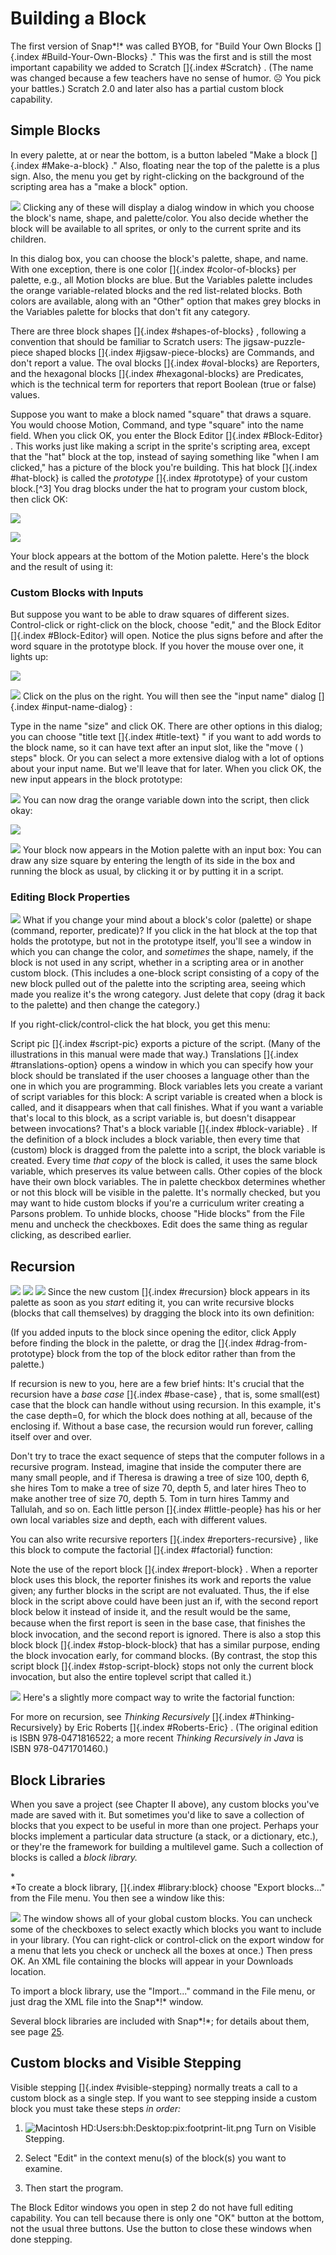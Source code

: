 #  Building a Block

The first version of Snap*!* was called BYOB, for "Build Your Own Blocks
\[\]{.index #Build-Your-Own-Blocks} ." This was the first and is still
the most important capability we added to Scratch \[\]{.index #Scratch}
. (The name was changed because a few teachers have no sense of humor. ☹
You pick your battles.) Scratch 2.0 and later also has a partial custom
block capability.

## Simple Blocks

In every palette, at or near the bottom, is a button labeled "Make a
block \[\]{.index #Make-a-block} ." Also, floating near the top of the
palette is a plus sign. Also, the menu you get by right-clicking on the
background of the scripting area has a "make a block" option.

![](assets/chp-06-image501.png) <!-- width="2.2708333333333335in" height="2.3472222222222223in" -->Clicking any of these will display a
dialog window in which you choose the block's name, shape, and
palette/color. You also decide whether the block will be available to
all sprites, or only to the current sprite and its children.

In this dialog box, you can choose the block\'s palette, shape, and
name. With one exception, there is one color \[\]{.index
#color-of-blocks} per palette, e.g., all Motion blocks are blue. But the
Variables palette includes the orange variable-related blocks and the
red list-related blocks. Both colors are available, along with an
"Other" option that makes grey blocks in the Variables palette for
blocks that don't fit any category.

There are three block shapes \[\]{.index #shapes-of-blocks} , following
a convention that should be familiar to Scratch users: The
jigsaw-puzzle-piece shaped blocks \[\]{.index #jigsaw-piece-blocks} are
Commands, and don't report a value. The oval blocks \[\]{.index
#oval-blocks} are Reporters, and the hexagonal blocks \[\]{.index
#hexagonal-blocks} are Predicates, which is the technical term for
reporters that report Boolean (true or false) values.

Suppose you want to make a block named "square" that draws a square. You
would choose Motion, Command, and type "square" into the name field.
When you click OK, you enter the Block Editor \[\]{.index #Block-Editor}
. This works just like making a script in the sprite's scripting area,
except that the "hat" block at the top, instead of saying something like
"when I am clicked," has a picture of the block you're building. This
hat block \[\]{.index #hat-block} is called the *prototype* \[\]{.index
#prototype} of your custom block.[^3] You drag blocks under the hat to
program your custom block, then click OK:

![](assets/chp-06-image502.png) <!-- width="4.210937226596675in" height="1.3364041994750657in" -->

![](assets/chp-06-image503.png) <!-- width="4.615555555555556in" height="3.647777777777778in" -->

Your block appears at the bottom of the Motion palette. Here's the block
and the result of using it:

###  Custom Blocks with Inputs

But suppose you want to be able to draw squares of different sizes.
Control-click or right-click on the block, choose "edit," and the Block
Editor \[\]{.index #Block-Editor} will open. Notice the plus signs
before and after the word square in the prototype block. If you hover
the mouse over one, it lights up:

![](assets/chp-06-image508.png) <!-- width="3.4444444444444446in" height="2.7222222222222223in" -->

![](assets/chp-06-image509.png) <!-- width="2.5833333333333335in" height="1.6041666666666667in" -->Click on the plus on the right. You will
then see the "input name" dialog \[\]{.index #input-name-dialog} :

Type in the name "size" and click OK. There are other options in this
dialog; you can choose "title text \[\]{.index #title-text} " if you
want to add words to the block name, so it can have text after an input
slot, like the "move ( ) steps" block. Or you can select a more
extensive dialog with a lot of options about your input name. But we'll
leave that for later. When you click OK, the new input appears in the
block prototype:

![](assets/chp-06-image510.png) <!-- width="1.4791666666666667in" height="1.4895833333333333in" -->You can now drag the orange variable down
into the script, then click okay:

![](assets/chp-06-image511.png) <!-- width="1.474724409448819in" height="1.495495406824147in" -->

![](assets/chp-06-image512.png) <!-- width="0.6979166666666666in" height="0.25in" -->Your block now appears in the Motion palette with an
input box: You can draw any size square by entering the length of its
side in the box and running the block as usual, by clicking it or by
putting it in a script.

### Editing Block Properties

![](assets/chp-06-image513.png) <!-- width="0.9993055555555556in" height="0.7604166666666666in" -->What if you change your mind about a
block's color (palette) or shape (command, reporter, predicate)? If you
click in the hat block at the top that holds the prototype, but not in
the prototype itself, you'll see a window in which you can change the
color, and *sometimes* the shape, namely, if the block is not used in
any script, whether in a scripting area or in another custom block.
(This includes a one-block script consisting of a copy of the new block
pulled out of the palette into the scripting area, seeing which made you
realize it's the wrong category. Just delete that copy (drag it back to
the palette) and then change the category.)

If you right-click/control-click the hat block, you get this menu:

Script pic \[\]{.index #script-pic} exports a picture of the script.
(Many of the illustrations in this manual were made that way.)
Translations \[\]{.index #translations-option} opens a window in which
you can specify how your block should be translated if the user chooses
a language other than the one in which you are programming. Block
variables lets you create a variant of script variables for this block:
A script variable is created when a block is called, and it disappears
when that call finishes. What if you want a variable that's local to
this block, as a script variable is, but doesn't disappear between
invocations? That's a block variable \[\]{.index #block-variable} . If
the definition of a block includes a block variable, then every time
that (custom) block is dragged from the palette into a script, the block
variable is created. Every time *that copy* of the block is called, it
uses the same block variable, which preserves its value between calls.
Other copies of the block have their own block variables. The in palette
checkbox determines whether or not this block will be visible in the
palette. It's normally checked, but you may want to hide custom blocks
if you're a curriculum writer creating a Parsons problem. To unhide
blocks, choose "Hide blocks" from the File menu and uncheck the
checkboxes. Edit does the same thing as regular clicking, as described
earlier.

## Recursion

![](assets/chp-06-image514.png) <!-- width="2.9652777777777777in" height="2.3631944444444444in" -->![](assets/chp-06-image515.png) <!-- width="1.9583333333333333in" height="2.3541666666666665in" -->![](assets/chp-06-image516.png) <!-- width="1.4236111111111112in" height="0.9118055555555555in" -->Since the new custom \[\]{.index
#recursion} block appears in its palette as soon as you *start* editing
it, you can write recursive blocks (blocks that call themselves) by
dragging the block into its own definition:

(If you added inputs to the block since opening the editor, click Apply
before finding the block in the palette, or drag the \[\]{.index
#drag-from-prototype} block from the top of the block editor rather than
from the palette.)

If recursion is new to you, here are a few brief hints: It's crucial
that the recursion have a *base case* \[\]{.index #base-case} *,* that
is, some small(est) case that the block can handle without using
recursion. In this example, it's the case depth=0, for which the block
does nothing at all, because of the enclosing if. Without a base case,
the recursion would run forever, calling itself over and over.

Don't try to trace the exact sequence of steps that the computer follows
in a recursive program. Instead, imagine that inside the computer there
are many small people, and if Theresa is drawing a tree of size 100,
depth 6, she hires Tom to make a tree of size 70, depth 5, and later
hires Theo to make another tree of size 70, depth 5. Tom in turn hires
Tammy and Tallulah, and so on. Each little person \[\]{.index
#little-people} has his or her own local variables size and depth, each
with different values.

You can also write recursive reporters \[\]{.index #reporters-recursive}
, like this block to compute the factorial \[\]{.index #factorial}
function:

Note the use of the report block \[\]{.index #report-block} . When a
reporter block uses this block, the reporter finishes its work and
reports the value given; any further blocks in the script are not
evaluated. Thus, the if else block in the script above could have been
just an if, with the second report block below it instead of inside it,
and the result would be the same, because when the ﬁrst report is seen
in the base case, that finishes the block invocation, and the second
report is ignored. There is also a stop this block block \[\]{.index
#stop-block-block} that has a similar purpose, ending the block
invocation early, for command blocks. (By contrast, the stop this script
block \[\]{.index #stop-script-block} stops not only the current block
invocation, but also the entire toplevel script that called it.)

![](assets/chp-06-image521.png) <!-- width="4.291666666666667in" height="0.8645833333333334in" -->Here's a slightly more compact way to
write the factorial function:

For more on recursion, see *Thinking Recursively* \[\]{.index
#Thinking-Recursively} by Eric Roberts \[\]{.index #Roberts-Eric} . (The
original edition is ISBN 978‑0471816522; a more recent *Thinking
Recursively in Java* is ISBN 978-0471701460.)

## Block Libraries

When you save a project (see Chapter II above), any custom blocks you've
made are saved with it. But sometimes you'd like to save a collection of
blocks that you expect to be useful in more than one project. Perhaps
your blocks implement a particular data structure (a stack, or a
dictionary, etc.), or they're the framework for building a multilevel
game. Such a collection of blocks is called a *block library.*

*\
*To create a block library, \[\]{.index #library:block} choose "Export
blocks..." from the File menu. You then see a window like this:

![](assets/chp-06-image522.png) <!-- width="2.0215277777777776in" height="2.7222222222222223in" -->The window shows all of your global custom
blocks. You can uncheck some of the checkboxes to select exactly which
blocks you want to include in your library. (You can right-click or
control-click on the export window for a menu that lets you check or
uncheck all the boxes at once.) Then press OK. An XML file containing
the blocks will appear in your Downloads location.

To import a block library, use the "Import..." command in the File menu,
or just drag the XML file into the Snap*!* window.

Several block libraries are included with Snap*!*; for details about
them, see page [25](#libraries-1).

## Custom blocks and Visible Stepping

Visible stepping \[\]{.index #visible-stepping} normally treats a call
to a custom block as a single step. If you want to see stepping inside a
custom block you must take these steps *in order:*

1.  ![Macintosh
    HD:Users:bh:Desktop:pix:footprint-lit.png](media/image123.png) <!-- width="0.2916666666666667in"     height="0.16666666666666666in" -->Turn on Visible Stepping.

2.  Select "Edit" in the context menu(s) of the block(s) you want to
    examine.

3.  Then start the program.

The Block Editor windows you open in step 2 do not have full editing
capability. You can tell because there is only one "OK" button at the
bottom, not the usual three buttons. Use the button to close these
windows when done stepping.

